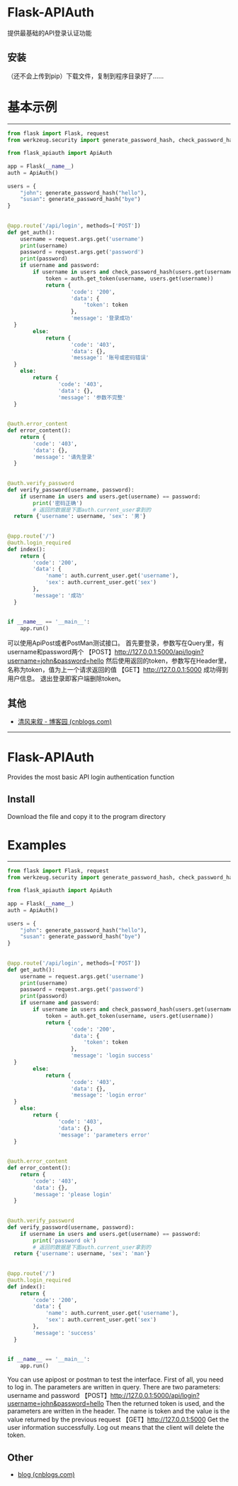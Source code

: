 Flask-APIAuth
==============

提供最基础的API登录认证功能

安装
------------
（还不会上传到pip）下载文件，复制到程序目录好了……

# 基本示例
----------------------------
```python
from flask import Flask, request  
from werkzeug.security import generate_password_hash, check_password_hash  
  
from flask_apiauth import ApiAuth  
  
app = Flask(__name__)  
auth = ApiAuth()  
  
users = {  
    "john": generate_password_hash("hello"),  
    "susan": generate_password_hash("bye")  
}  
  
  
@app.route('/api/login', methods=['POST'])  
def get_auth():  
    username = request.args.get('username')  
    print(username)  
    password = request.args.get('password')  
    print(password)  
    if username and password:  
        if username in users and check_password_hash(users.get(username), password):  
            token = auth.get_token(username, users.get(username))  
            return {  
                    'code': '200',  
                    'data': {  
                        'token': token  
                    },  
                    'message': '登录成功'  
  }  
        else:  
            return {  
                    'code': '403',  
                    'data': {},  
                    'message': '账号或密码错误'  
  }  
    else:  
        return {  
                'code': '403',  
                'data': {},  
                'message': '参数不完整'  
  }  
  
  
@auth.error_content  
def error_content():  
    return {  
        'code': '403',  
        'data': {},  
        'message': '请先登录'  
  }  
  
  
@auth.verify_password  
def verify_password(username, password):  
    if username in users and users.get(username) == password:  
        print('密码正确')  
        # 返回的数据是下面auth.current_user拿到的  
  return {'username': username, 'sex': '男'}  
  
  
@app.route('/')  
@auth.login_required  
def index():  
    return {  
        'code': '200',  
        'data': {  
            'name': auth.current_user.get('username'),  
            'sex': auth.current_user.get('sex')  
        },  
        'message': '成功'  
  }  
  
  
if __name__ == '__main__':  
    app.run()
```
可以使用ApiPost或者PostMan测试接口。
首先要登录，参数写在Query里，有username和password两个
【POST】http://127.0.0.1:5000/api/login?username=john&password=hello
然后使用返回的token，参数写在Header里，名称为token，值为上一个请求返回的值
【GET】http://127.0.0.1:5000
成功得到用户信息。
退出登录即客户端删除token。

其他
---------

- [清风来叙 - 博客园 (cnblogs.com)](https://www.cnblogs.com/minuy)




----
Flask-APIAuth
==============

Provides the most basic API login authentication function

Install
------------
Download the file and copy it to the program directory

# Examples
----------------------------
```python
from flask import Flask, request  
from werkzeug.security import generate_password_hash, check_password_hash  
  
from flask_apiauth import ApiAuth  
  
app = Flask(__name__)  
auth = ApiAuth()  
  
users = {  
    "john": generate_password_hash("hello"),  
    "susan": generate_password_hash("bye")  
}  
  
  
@app.route('/api/login', methods=['POST'])  
def get_auth():  
    username = request.args.get('username')  
    print(username)  
    password = request.args.get('password')  
    print(password)  
    if username and password:  
        if username in users and check_password_hash(users.get(username), password):  
            token = auth.get_token(username, users.get(username))  
            return {  
                    'code': '200',  
                    'data': {  
                        'token': token  
                    },  
                    'message': 'login success'  
  }  
        else:  
            return {  
                    'code': '403',  
                    'data': {},  
                    'message': 'login error'  
  }  
    else:  
        return {  
                'code': '403',  
                'data': {},  
                'message': 'parameters error'  
  }  
  
  
@auth.error_content  
def error_content():  
    return {  
        'code': '403',  
        'data': {},  
        'message': 'please login'  
  }  
  
  
@auth.verify_password  
def verify_password(username, password):  
    if username in users and users.get(username) == password:  
        print('password ok')  
        # 返回的数据是下面auth.current_user拿到的  
  return {'username': username, 'sex': 'man'}  
  
  
@app.route('/')  
@auth.login_required  
def index():  
    return {  
        'code': '200',  
        'data': {  
            'name': auth.current_user.get('username'),  
            'sex': auth.current_user.get('sex')  
        },  
        'message': 'success'  
  }  
  
  
if __name__ == '__main__':  
    app.run()
```
You can use apipost or postman to test the interface.
First of all, you need to log in. The parameters are written in query. There are two parameters: username and password
【POST】http://127.0.0.1:5000/api/login?username=john&password=hello
Then the returned token is used, and the parameters are written in the header. The name is token and the value is the value returned by the previous request
【GET】http://127.0.0.1:5000
Get the user information successfully.
Log out means that the client will delete the token.

Other
---------

- [blog (cnblogs.com)](https://www.cnblogs.com/minuy)
